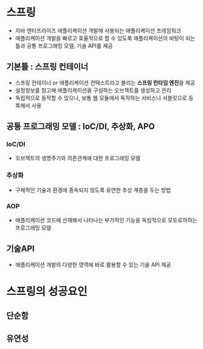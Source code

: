 # 스프링
- 자바 엔터프라이즈 애플리케이션 개발에 사용되는 애플리케이션 프레임워크
- 애플리케이션 개발을 빠르고 효율적으로 할 수 있도록 애플리케이션의 바탕이 되는 틀과 공통 프로그래밍 모델, 기술 API를 제공

## 기본틀 : 스프링 컨테이너
* 스프링 컨테이너 or  애플리케이션 컨텍스트라고 불리는 **스프링 런타임 엔진**을 제공
* 설정정보를 참고해 애플리케이션을 구성하는 오브젝트를 생성하고 관리
* 독립적으로 동작할 수 있으나, 보통 웹 모듈에서 독작하는 서비스나 서블릿으로 등록해서 사용
## 공통 프로그래밍 모델 : IoC/DI, 추상화, APO
### IoC/DI
* 오브젝트의 생명주기와 의존관계에 대한 프로그래밍 모델
### 추상화
* 구체적인 기술과 환경에 종속되지 않도록 유연한 추상 계층을 두는 방법
### AOP
* 애플리케이션 코드에 산재해서 나타나는 부가적인 기능을 독립적으로 모듀로하하는 프로그래밍 모델

## 기술API
* 애플리케이션 개발의 다양한 영역에 바로 활용할 수 있는 기술 API 제공

# 스프링의 성공요인
## 단순함
## 유연성
<!--stackedit_data:
eyJoaXN0b3J5IjpbLTEyMTk4NzA4MF19
-->